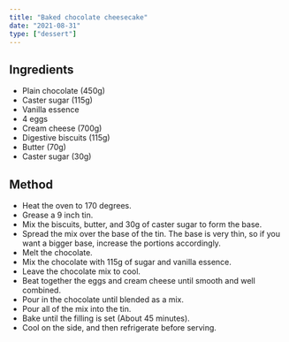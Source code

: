 ```yaml
---
title: "Baked chocolate cheesecake"
date: "2021-08-31"
type: ["dessert"]
---
```


## Ingredients

- Plain chocolate (450g)
- Caster sugar (115g)
- Vanilla essence
- 4 eggs
- Cream cheese (700g)
- Digestive biscuits (115g)
- Butter (70g)
- Caster sugar (30g)

## Method

- Heat the oven to 170 degrees.
- Grease a 9 inch tin.
- Mix the biscuits, butter, and 30g of caster sugar to form the base.
- Spread the mix over the base of the tin. The base is very thin, so if you want a bigger base, increase the portions accordingly.
- Melt the chocolate.
- Mix the chocolate with 115g of sugar and vanilla essence.
- Leave the chocolate mix to cool.
- Beat together the eggs and cream cheese until smooth and well combined.
- Pour in the chocolate until blended as a mix.
- Pour all of the mix into the tin.
- Bake until the filling is set (About 45 minutes).
- Cool on the side, and then refrigerate before serving.
